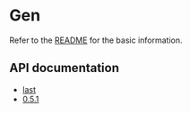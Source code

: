 # Gen

Refer to the [README](https://github.com/c-cube/gen/blob/master/README.md) for the basic information.

## API documentation

- [last](last)
- [0.5.1](0.5.1)

